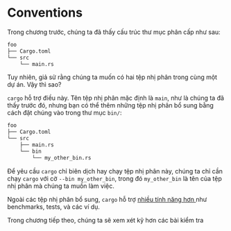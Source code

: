 # Conventions

Trong chương trước, chúng ta đã thấy cấu trúc thư mục phân cấp như sau:

```txt
foo
├── Cargo.toml
└── src
    └── main.rs
```

Tuy nhiên, giả sử rằng chúng ta muốn có hai tệp nhị phân trong cùng một dự án. Vậy thì sao?

`cargo` hỗ trợ điều này. Tên tệp nhị phân mặc định là `main`, như là chúng ta đã thấy trước đó, nhưng bạn có thể thêm những tệp nhị phân bổ sung bằng cách đặt chúng vào trong thư mục `bin/`:

```txt
foo
├── Cargo.toml
└── src
    ├── main.rs
    └── bin
        └── my_other_bin.rs
```

Để yêu cầu `cargo` chỉ biên dịch hay chạy tệp nhị phân này, chúng ta chỉ cần chạy `cargo` với cờ `--bin my_other_bin`, trong đó `my_other_bin` là tên của tệp nhị phân mà chúng ta muốn làm việc.

Ngoài các tệp nhị phân bổ sung, `cargo` hỗ trợ [nhiều tính năng hơn
] như benchmarks, tests, và các ví dụ.

Trong chương tiếp theo, chúng ta sẽ xem xét kỹ hơn các bài kiểm tra

[nhiều tính năng hơn]: https://doc.rust-lang.org/cargo/guide/project-layout.html